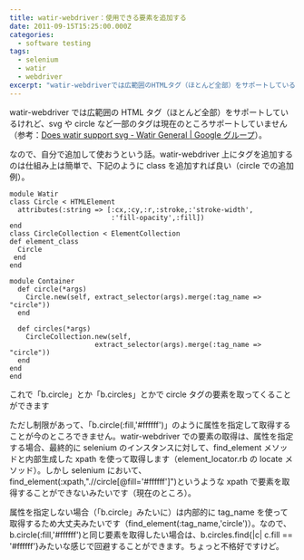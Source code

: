 ```yaml
---
title: watir-webdriver：使用できる要素を追加する
date: 2011-09-15T15:25:00.000Z
categories:
  - software testing
tags:
  - selenium
  - watir
  - webdriver
excerpt: "watir-webdriverでは広範囲のHTMLタグ（ほとんど全部）をサポートしているけれど、svgやcircleなど一部のタグは現在のところサポートしていません（参考：Does watir support svg - Watir General | Google グループ）。"
---
```


watir-webdriver では広範囲の HTML タグ（ほとんど全部）をサポートしているけれど、svg や circle など一部のタグは現在のところサポートしていません（参考：[Does watir support svg - Watir General | Google グループ](http://groups.google.com/group/watir-general/msg/271325e18d2b98f2?pli=1)）。

なので、自分で追加して使おうという話。watir-webdriver 上にタグを追加するのは仕組み上は簡単で、下記のように class を追加すれば良い（circle での追加例）。

```
module Watir
class Circle < HTMLElement
  attributes(:string => [:cx,:cy,:r,:stroke,:'stroke-width',
                         :'fill-opacity',:fill])
end
class CircleCollection < ElementCollection
def element_class
  Circle
 end
end

module Container
  def circle(*args)
    Circle.new(self, extract_selector(args).merge(:tag_name => "circle"))
  end

  def circles(*args)
    CircleCollection.new(self,
                     extract_selector(args).merge(:tag_name => "circle"))
  end
end
end

```

これで「b.circle」とか「b.circles」とかで circle タグの要素を取ってくることができます

ただし制限があって、「b.circle(:fill,'#ffffff')」のように属性を指定して取得することが今のところできません。watir-webdriver での要素の取得は、属性を指定する場合、最終的に selenium のインスタンスに対して、find_element メソッドと内部生成した xpath を使って取得します（element_locator.rb の locate メソッド）。しかし selenium において、find_element(:xpath,".//circle\[@fill='#ffffff'\]")というような xpath で要素を取得することができないみたいです（現在のところ）。

属性を指定しない場合（「b.circle」みたいに）は内部的に tag_name を使って取得するため大丈夫みたいです（find_element(:tag_name,'circle')）。なので、b.circle(:fill,'#ffffff')と同じ要素を取得したい場合は、b.circles.find{|c| c.fill == '#ffffff'}みたいな感じで回避することができます。ちょっと不格好ですけど。
